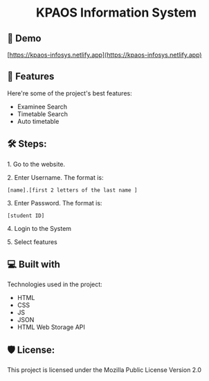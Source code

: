 <h1 align="center" id="title">KPAOS Information System</h1>

<h2>🚀 Demo</h2>

[https://kpaos-infosys.netlify.app](https://kpaos-infosys.netlify.app)

  
  
<h2>🧐 Features</h2>

Here're some of the project's best features:

*   Examinee Search
*   Timetable Search
*   Auto timetable

<h2>🛠️  Steps:</h2>

<p>1. Go to the website.</p>

<p>2. Enter Username. The format is:</p>

```
[name].[first 2 letters of the last name ]
```

<p>3. Enter Password. The format is:</p>

```
[student ID]
```

<p>4. Login to the System</p>

<p>5. Select features</p>

  
  
<h2>💻 Built with</h2>

Technologies used in the project:

*   HTML
*   CSS
*   JS
*   JSON
*   HTML Web Storage API

<h2>🛡️ License:</h2>

This project is licensed under the Mozilla Public License Version 2.0
